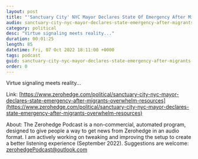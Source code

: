 ```yaml
---
layout: post
title: "'Sanctuary City' NYC Mayor Declares State Of Emergency After Migrants Overwhelm Resources"
audio: sanctuary-city-nyc-mayor-declares-state-emergency-after-migrants-overwhelm-resources-1
category: political
desc: "Virtue signaling meets reality..."
duration: 00:01:25
length: 85
datetime: Fri, 07 Oct 2022 18:11:00 +0000
tags: podcast
guid: sanctuary-city-nyc-mayor-declares-state-emergency-after-migrants-overwhelm-resources-0
order: 0
---
```

Virtue signaling meets reality...

Link: [https://www.zerohedge.com/political/sanctuary-city-nyc-mayor-declares-state-emergency-after-migrants-overwhelm-resources](https://www.zerohedge.com/political/sanctuary-city-nyc-mayor-declares-state-emergency-after-migrants-overwhelm-resources)

About: The Zerohedge Podcast is a non-commercial, automated program, designed to give people a way to get news from Zerohedge in an audio format.  I am actively working on tweaking and improving the setup to create a better listening experience (September 2022).  Suggestions are welcome: [zerohedgePodcast@outlook.com](mailto:zerohedgePodcast@outlook.com)